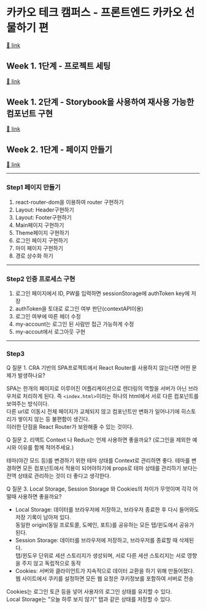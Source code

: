 # 카카오 테크 캠퍼스 - 프론트엔드 카카오 선물하기 편

[🔗 link](https://edu.nextstep.camp/s/hazAC9xa)

## Week 1. 1단계 - 프로젝트 세팅

[🔗 link](https://edu.nextstep.camp/s/hazAC9xa/ls/QzgHvzRM)

## Week 1. 2단계 - Storybook을 사용하여 재사용 가능한 컴포넌트 구현

[🔗 link](https://edu.nextstep.camp/s/hazAC9xa/ls/4wYFPW1K)

## Week 2. 1단계 - 페이지 만들기

[🔗 link](https://edu.nextstep.camp/s/hazAC9xa/ls/QzV1ncxk)

---

### Step1 페이지 만들기

1. react-router-dom을 이용하여 router 구현하기
2. Layout: Header구현하기
3. Layout: Footer구현하기
4. Main페이지 구현하기
5. Theme페이지 구현하기
6. 로그인 페이지 구현하기
7. 마이 페이지 구현하기
8. 경로 상수화 하기

---

### Step2 인증 프로세스 구현

1. 로그인 페이지에서 ID, PW를 입력하면 sessionStorage에 authToken key에 저장
2. authToken을 토대로 로그인 여부 판단(contextAPI이용)
3. 로그인 여부에 따른 헤더 수정
4. my-account는 로그인 된 사람만 접근 가능하게 수정
5. my-accout에서 로그아웃 구현

---

### Step3

Q 질문 1. CRA 기반의 SPA프로젝트에서 React Router를 사용하지 않는다면 어떤 문제가 발생하나요?

SPA는 한개의 페이지로 이루어진 어플리케이션으로 렌더링의 역할을 서버가 아닌 브라우저로 처리하게 된다. 즉 `<index.html>`이라는 하나의 html에서 서로 다른 컴포넌트를 보여주는 방식이다.  
다른 url로 이동시 전체 페이지가 교체되지 않고 컴포넌트만 변화가 일어나기에 히스토리가 쌓이지 않는 등 불편함이 생긴다.  
이러한 단점을 React Router가 보완해줄 수 있는 것이다.

Q 질문 2. 리액트 Context 나 Redux는 언제 사용하면 좋을까요? (로그인을 제외한 예시와 이유를 함께 적어주세요.)

테마(야간 모드 등)를 변경하기 위한 테마 상태를 Context로 관리하면 좋다. 테마를 변경하면 모든 컴포넌트에서 적용이 되어야하기에 props로 테마 상태를 관리하기 보다는 전역 상태로 관리하는 것이 더 좋다고 생각한다.

Q 질문 3. Local Storage, Session Storage 와 Cookies의 차이가 무엇이며 각각 어떨때 사용하면 좋을까요?

- Local Storage: 데이터를 브라우저에 저장하고, 브라우저 종료한 후 다시 들어와도 저장 기록이 남아져 있다.  
  동일한 origin(동일 프로토콜, 도메인, 포트)를 공유하는 모든 탭/윈도에서 공유가 된다.
- Session Storage: 데이터를 브라우저에 저장하고, 브라우저를 종료할 때 삭제된다.  
  탭/윈도우 단위로 세션 스토리지가 생성되며, 서로 다른 세션 스토리지는 서로 영향을 주지 않고 독립적으로 동작
- Cookies: 서버와 클라이언트가 지속적으로 데이터 교환을 하기 위해 만들어졌다.  
  웹 사이트에서 쿠키를 설정하면 모든 웹 요청은 쿠키정보를 포함하여 서버로 전송

Cookies는 로그인 토큰 등을 넣어 사용자의 로그인 상태를 유지할 수 있다.  
Local Storage는 "오늘 하루 보지 않기" 탭과 같은 상태를 저장할 수 있다.
